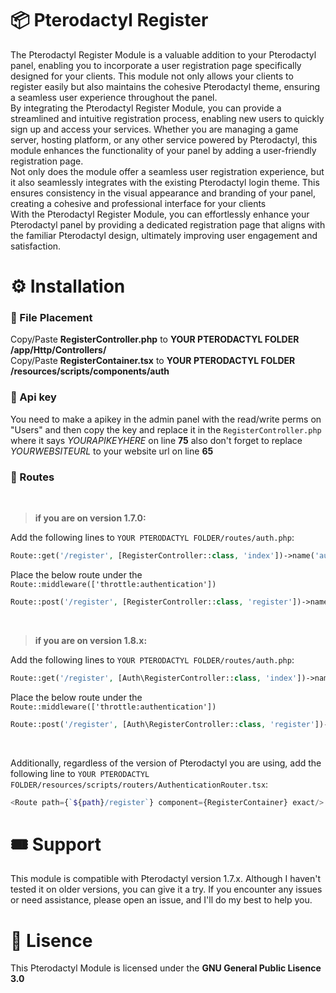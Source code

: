 # 📦 Pterodactyl Register
The Pterodactyl Register Module is a valuable addition to your Pterodactyl panel, enabling you to incorporate a user registration page specifically designed for your clients. This module not only allows your clients to register easily but also maintains the cohesive Pterodactyl theme, ensuring a seamless user experience throughout the panel.<br>
By integrating the Pterodactyl Register Module, you can provide a streamlined and intuitive registration process, enabling new users to quickly sign up and access your services. Whether you are managing a game server, hosting platform, or any other service powered by Pterodactyl, this module enhances the functionality of your panel by adding a user-friendly registration page.<br>
Not only does the module offer a seamless user registration experience, but it also seamlessly integrates with the existing Pterodactyl login theme. This ensures consistency in the visual appearance and branding of your panel, creating a cohesive and professional interface for your clients<br>
With the Pterodactyl Register Module, you can effortlessly enhance your Pterodactyl panel by providing a dedicated registration page that aligns with the familiar Pterodactyl design, ultimately improving user engagement and satisfaction.

# ⚙️ Installation

### 📄 File Placement
Copy/Paste __RegisterController.php__ to __YOUR PTERODACTYL FOLDER /app/Http/Controllers/__<br>
Copy/Paste __RegisterContainer.tsx__ to __YOUR PTERODACTYL FOLDER /resources/scripts/components/auth__

### 🔑 Api key
You need to make a apikey in the admin panel with the read/write perms on "Users"
and then copy the key and replace it in the `RegisterController.php` where it says *YOURAPIKEYHERE* on line __75__
also don't forget to replace *YOURWEBSITEURL* to your website url on line __65__

### 🔗 Routes
<br>

> **if you are on version __1.7.0__:**<br>

Add the following lines to `YOUR PTERODACTYL FOLDER/routes/auth.php`:
```php
Route::get('/register', [RegisterController::class, 'index'])->name('auth.register');
```
Place the below route under the `Route::middleware(['throttle:authentication'])`
```php
Route::post('/register', [RegisterController::class, 'register'])->name('auth.register.url')->middleware('recaptcha');
```

<br>

> **if you are on version __1.8.x__:**<br>

Add the following lines to `YOUR PTERODACTYL FOLDER/routes/auth.php`:
```php
Route::get('/register', [Auth\RegisterController::class, 'index'])->name('auth.register');
```
Place the below route under the `Route::middleware(['throttle:authentication'])`
```php
Route::post('/register', [Auth\RegisterController::class, 'register'])->name('auth.register.url')->middleware('recaptcha');
```

<br>

Additionally, regardless of the version of Pterodactyl you are using, add the following line to `YOUR PTERODACTYL FOLDER/resources/scripts/routers/AuthenticationRouter.tsx`:
```php
<Route path={`${path}/register`} component={RegisterContainer} exact/>
```

# 🎟️ Support
This module is compatible with Pterodactyl version 1.7.x. Although I haven't tested it on older versions, you can give it a try. If you encounter any issues or need assistance, please open an issue, and I'll do my best to help you.

# 📄 Lisence
This Pterodactyl Module is licensed under the **GNU General Public Lisence 3.0**
